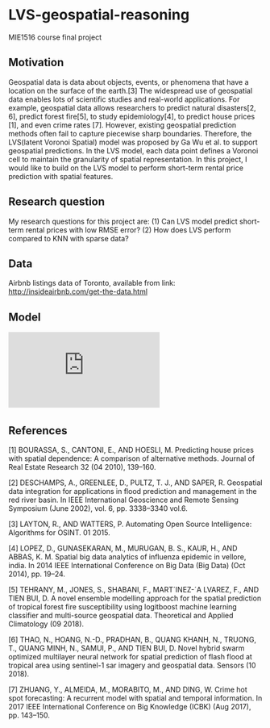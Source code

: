 # LVS-geospatial-reasoning
MIE1516 course final project

## Motivation
Geospatial data is data about objects, events, or phenomena that have a location on the surface of the earth.[3]
The widespread use of geospatial data enables lots of scientific studies and real-world applications. For
example, geospatial data allows researchers to predict natural disasters[2, 6], predict forest fire[5], to study
epidemiology[4], to predict house prices [1], and even crime rates [7].
However, existing geospatial prediction methods often fail to capture piecewise sharp boundaries. Therefore,
the LVS(latent Voronoi Spatial) model was proposed by Ga Wu et al. to support geospatial predictions. In the
LVS model, each data point defines a Voronoi cell to maintain the granularity of spatial representation. In
this project, I would like to build on the LVS model to perform short-term rental price prediction with spatial
features.

## Research question
My research questions for this project are: (1) Can LVS model predict short-term rental prices with low RMSE
error? (2) How does LVS perform compared to KNN with sparse data?

## Data
Airbnb listings data of Toronto, available from link:
http://insideairbnb.com/get-the-data.html

## Model
![LVS model](https://github.com/echoyi/LVS-geospatial-reasoning/blob/master/LVS-both.pdf)

## References
[1] BOURASSA, S., CANTONI, E., AND HOESLI, M. Predicting house prices with spatial dependence: A
comparison of alternative methods. Journal of Real Estate Research 32 (04 2010), 139–160.

[2] DESCHAMPS, A., GREENLEE, D., PULTZ, T. J., AND SAPER, R. Geospatial data integration for applications
in flood prediction and management in the red river basin. In IEEE International Geoscience and Remote
Sensing Symposium (June 2002), vol. 6, pp. 3338–3340 vol.6.

[3] LAYTON, R., AND WATTERS, P. Automating Open Source Intelligence: Algorithms for OSINT. 01 2015.

[4] LOPEZ, D., GUNASEKARAN, M., MURUGAN, B. S., KAUR, H., AND ABBAS, K. M. Spatial big data analytics
of influenza epidemic in vellore, india. In 2014 IEEE International Conference on Big Data (Big Data) (Oct
2014), pp. 19–24.

[5] TEHRANY, M., JONES, S., SHABANI, F., MART´INEZ-´A LVAREZ, F., AND TIEN BUI, D. A novel ensemble
modelling approach for the spatial prediction of tropical forest fire susceptibility using logitboost machine
learning classifier and multi-source geospatial data. Theoretical and Applied Climatology (09 2018).

[6] THAO, N., HOANG, N.-D., PRADHAN, B., QUANG KHANH, N., TRUONG, T., QUANG MINH, N., SAMUI, P.,
AND TIEN BUI, D. Novel hybrid swarm optimized multilayer neural network for spatial prediction of flash
flood at tropical area using sentinel-1 sar imagery and geospatial data. Sensors (10 2018).

[7] ZHUANG, Y., ALMEIDA, M., MORABITO, M., AND DING, W. Crime hot spot forecasting: A recurrent model
with spatial and temporal information. In 2017 IEEE International Conference on Big Knowledge (ICBK)
(Aug 2017), pp. 143–150.
